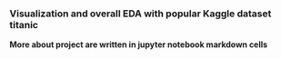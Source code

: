 ### Visualization and overall EDA with popular Kaggle dataset titanic
**More about project are written in jupyter notebook markdown cells**